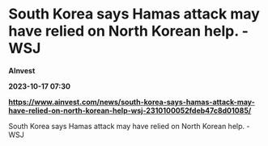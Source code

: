 # South Korea says Hamas attack may have relied on North Korean help. - WSJ
**AInvest**

**2023-10-17 07:30**

**https://www.ainvest.com/news/south-korea-says-hamas-attack-may-have-relied-on-north-korean-help-wsj-2310100052fdeb47c8d01085/**

South Korea says Hamas attack may have relied on North Korean help. - WSJ